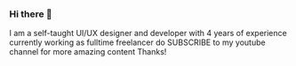 ### Hi there 👋

 I am a self-taught UI/UX designer and developer with 4 years of experience currently working as fulltime freelancer do SUBSCRIBE to my youtube channel for more amazing content Thanks!

<!--
**Ali-Mohd1/Ali-Mohd1** is a ✨ _special_ ✨ repository because its `README.md` (this file) appears on your GitHub profile.

Here are some ideas to get you started:

- 🔭 I’m currently working on ...
- 🌱 I’m currently learning ...
- 👯 I’m looking to collaborate on ...
- 🤔 I’m looking for help with ...
- 💬 Ask me about ...
- 📫 How to reach me: ...
- 😄 Pronouns: ...
- ⚡ Fun fact: ...
-->
